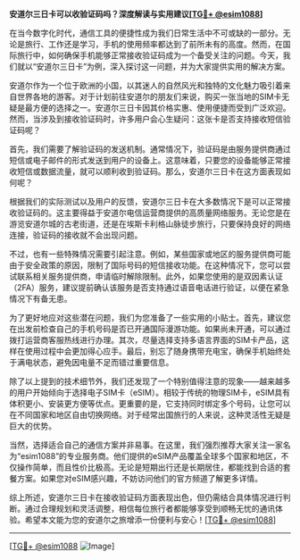 **安道尔三日卡可以收验证码吗？深度解读与实用建议[[TG💪+ @esim1088](https://t.me/s/esim1088)]**

在当今数字化时代，通信工具的便捷性成为我们日常生活中不可或缺的一部分。无论是旅行、工作还是学习，手机的使用频率都达到了前所未有的高度。然而，在国际旅行中，如何确保手机能够正常接收验证码成为一个备受关注的问题。今天，我们就以“安道尔三日卡”为例，深入探讨这一问题，并为大家提供实用的解决方案。

安道尔作为一个位于欧洲的小国，以其迷人的自然风光和独特的文化魅力吸引着来自世界各地的游客。对于计划前往安道尔的朋友们来说，购买一张当地的SIM卡无疑是最方便的选择之一。安道尔三日卡因其价格实惠、使用便捷而受到广泛欢迎。然而，当涉及到接收验证码时，许多用户会心生疑问：这张卡是否支持接收短信验证码呢？

首先，我们需要了解验证码的发送机制。通常情况下，验证码是由服务提供商通过短信或电子邮件的形式发送到用户的设备上。这意味着，只要您的设备能够正常接收短信或数据流量，就可以顺利收到验证码。那么，安道尔三日卡在这方面表现如何呢？

根据我们的实际测试以及用户的反馈，安道尔三日卡在大多数情况下是可以正常接收验证码的。这主要得益于安道尔电信运营商提供的高质量网络服务。无论您是在游览安道尔城的古老街道，还是在埃斯卡利格山脉徒步旅行，只要保持良好的网络连接，验证码的接收就不会出现问题。

不过，也有一些特殊情况需要引起注意。例如，某些国家或地区的服务提供商可能由于安全政策的原因，限制了国际号码的短信接收功能。在这种情况下，您可以尝试联系相关服务提供商，申请临时解除限制。此外，如果您使用的是双因素认证（2FA）服务，建议提前确认该服务是否支持通过语音电话进行验证，以便在紧急情况下有备无患。

为了更好地应对这些潜在问题，我们为您准备了一些实用的小贴士。首先，建议您在出发前检查自己的手机号码是否已开通国际漫游功能。如果尚未开通，可以通过拨打运营商客服热线进行办理。其次，尽量选择支持多语言界面的SIM卡产品，这样在使用过程中会更加得心应手。最后，别忘了随身携带充电宝，确保手机始终处于满电状态，避免因电量不足而错过重要信息。

除了以上提到的技术细节外，我们还发现了一个特别值得注意的现象——越来越多的用户开始倾向于选择电子SIM卡（eSIM）。相较于传统的物理SIM卡，eSIM具有体积更小、安装更方便等优点。更重要的是，它支持同时绑定多个号码，让您可以在不同国家和地区自由切换网络。对于经常出国旅行的人来说，这种灵活性无疑是巨大的优势。

当然，选择适合自己的通信方案并非易事。在这里，我们强烈推荐大家关注一家名为“esim1088”的专业服务商。他们提供的eSIM产品覆盖全球多个国家和地区，不仅操作简单，而且性价比极高。无论是短期出行还是长期居住，都能找到合适的套餐方案。如果您对eSIM感兴趣，不妨访问他们的官方频道了解更多详情。

综上所述，安道尔三日卡在接收验证码方面表现出色，但仍需结合具体情况进行判断。通过合理规划和灵活调整，相信每位旅行者都能够享受到顺畅无忧的通讯体验。希望本文能为您的安道尔之旅增添一份便利与安心！[[TG💪+ @esim1088](https://t.me/s/esim1088)]

---

[[TG💪+ @esim1088](https://t.me/s/esim1088) ![Image](https://i.postimg.cc/4NQfJmqS/Snipaste-2025-05-13-00-14-12.png)]
